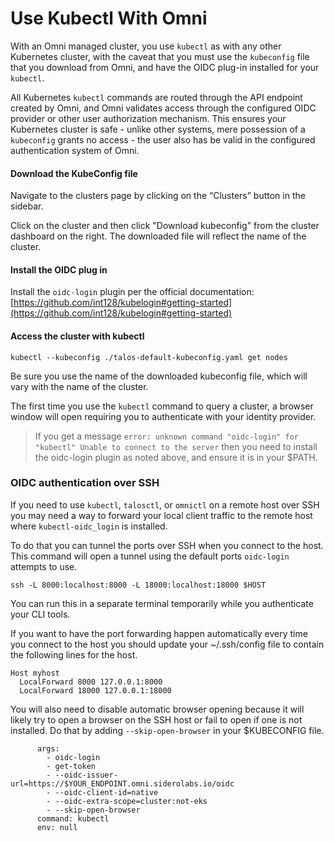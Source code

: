 # Use Kubectl With Omni

With an Omni managed cluster, you use `kubectl` as with any other Kubernetes cluster, with the caveat that you must use the `kubeconfig` file that you download from Omni, and have the OIDC plug-in installed for your `kubectl`.

All Kubernetes `kubectl` commands are routed through the API endpoint created by Omni, and Omni validates access through the configured OIDC provider or other user authorization mechanism. This ensures your Kubernetes cluster is safe - unlike other systems, mere possession of a `kubeconfig` grants no access - the user also has be valid in the configured authentication system of Omni.

#### Download the KubeConfig file <a href="#download-the-kubeconfig-file" id="download-the-kubeconfig-file"></a>

Navigate to the clusters page by clicking on the “Clusters” button in the sidebar.

Click on the cluster and then click "Download  kubeconfig" from the cluster dashboard on the right. The downloaded file will reflect the name of the cluster.

#### Install the OIDC plug in <a href="#install-the-oidc-plug-in" id="install-the-oidc-plug-in"></a>

Install the `oidc-login` plugin per the official documentation: [https://github.com/int128/kubelogin#getting-started](https://github.com/int128/kubelogin#getting-started)

#### Access the cluster with kubectl <a href="#access-the-cluster-with-kubectl" id="access-the-cluster-with-kubectl"></a>

```
kubectl --kubeconfig ./talos-default-kubeconfig.yaml get nodes
```

Be sure you use the name of the downloaded kubeconfig file, which will vary with the name of the cluster.

The first time you use the `kubectl` command to query a cluster, a browser window will open requiring you to authenticate with your identity provider.

> If you get a message `error: unknown command "oidc-login" for "kubectl" Unable to connect to the server` then you need to install the oidc-login plugin as noted above, and ensure it is in your $PATH.

### OIDC authentication over SSH <a href="#oidc-authentication-over-ssh" id="oidc-authentication-over-ssh"></a>

If you need to use `kubectl`, `talosctl`, or `omnictl` on a remote host over SSH you may need a way to forward your local client traffic to the remote host where `kubectl-oidc_login` is installed.

To do that you can tunnel the ports over SSH when you connect to the host. This command will open a tunnel using the default ports `oidc-login` attempts to use.

```
ssh -L 8000:localhost:8000 -L 18000:localhost:18000 $HOST
```

You can run this in a separate terminal temporarily while you authenticate your CLI tools.

If you want to have the port forwarding happen automatically every time you connect to the host you should update your \~/.ssh/config file to contain the following lines for the host.

```
Host myhost
  LocalForward 8000 127.0.0.1:8000
  LocalForward 18000 127.0.0.1:18000
```

You will also need to disable automatic browser opening because it will likely try to open a browser on the SSH host or fail to open if one is not installed. Do that by adding `--skip-open-browser` in your $KUBECONFIG file.

```
      args:
        - oidc-login
        - get-token
        - --oidc-issuer-url=https://$YOUR_ENDPOINT.omni.siderolabs.io/oidc
        - --oidc-client-id=native
        - --oidc-extra-scope=cluster:not-eks
        - --skip-open-browser
      command: kubectl
      env: null
```

